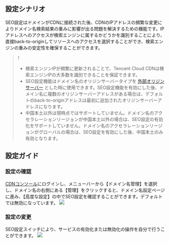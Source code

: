 ## 設定シナリオ
SEO設定はドメインがCDNに接続された後、CDNのIPアドレスの頻繁な変更によりドメイン名検索結果の重みに影響が出る問題を解決するための機能です。IPアドレスへのアクセスが検索エンジンに属するかどうかを識別することにより、直接back-to-originしてリソースへのアクセスを選択することができ、検索エンジンの重みの安定性を確保することができます。


> !
> - 検索エンジンIPが頻繁に更新されることで、Tencent Cloud CDNは検索エンジンIPの大多数を識別できることを保証できます。
> - SEO設定機能はドメイン名のオリジンサーバータイプを [外部オリジンサーバー](https://intl.cloud.tencent.com/document/product/228/6289)  とした時に使用できます。SEO設定機能を有効にした後、ドメイン名に複数のオリジンサーバーアドレスがある場合は、デフォルトのback-to-originアドレスは最初に追加されたオリジンサーバーアドレスになります。
> - 中国本土以外は現時点ではサポートしていません。ドメイン名のアクセラレーションリージョンが中国本土以外の場合は、SEO設定の有効化をサポートしていません。ドメイン名のアクセラレーションリージョンがグローバルの場合は、SEO設定を有効にした後、中国本土のみ有効となります。
## 設定ガイド

### 設定の確認

[CDNコンソール](https://console.cloud.tencent.com/cdn)にログインし、メニューバーから【ドメイン名管理】を選択し、ドメイン名の右側にある【管理】をクリックすると、ドメイン名設定ページに進み、【高度な設定】の中でSEO設定を確認することができます。デフォルトでは無効になっています。
![](https://main.qcloudimg.com/raw/44f35a715f922cda12191d50e1cfc723.png)

### 設定の変更
SEO設定スイッチにより、サービスの有効化または無効化の操作を自分で行うことができます。
![](https://main.qcloudimg.com/raw/8ea737dbd456397286f3ef8ff965aaf2.png)


